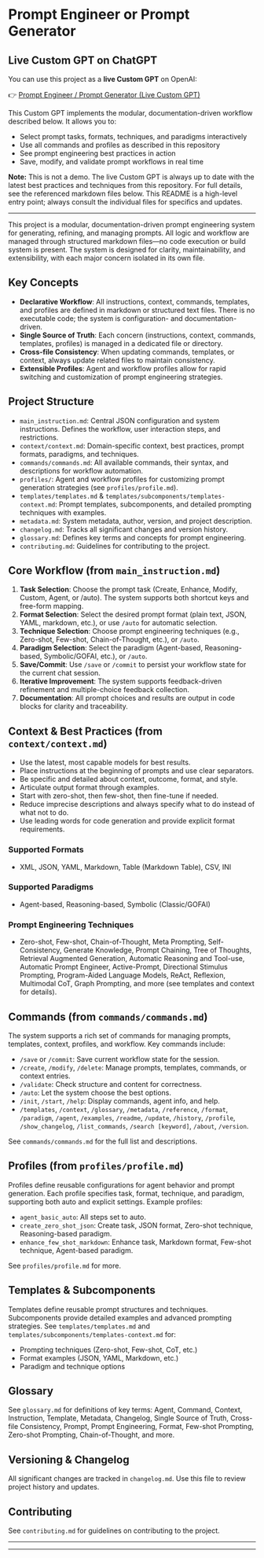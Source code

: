 

# Prompt Engineer or Prompt Generator


## Live Custom GPT on ChatGPT

You can use this project as a **live Custom GPT** on OpenAI:

👉 [Prompt Engineer / Prompt Generator (Live Custom GPT)](https://chatgpt.com/g/g-6793426c310481918c97dee7c62ab764-prompt-engineer-prompt-generator)

This Custom GPT implements the modular, documentation-driven workflow described below. It allows you to:

- Select prompt tasks, formats, techniques, and paradigms interactively
- Use all commands and profiles as described in this repository
- See prompt engineering best practices in action
- Save, modify, and validate prompt workflows in real time

**Note:** This is not a demo. The live Custom GPT is always up to date with the latest best practices and techniques from this repository. For full details, see the referenced markdown files below. This README is a high-level entry point; always consult the individual files for specifics and updates.

---

This project is a modular, documentation-driven prompt engineering system for generating, refining, and managing prompts. All logic and workflow are managed through structured markdown files—no code execution or build system is present. The system is designed for clarity, maintainability, and extensibility, with each major concern isolated in its own file.

## Key Concepts

- **Declarative Workflow**: All instructions, context, commands, templates, and profiles are defined in markdown or structured text files. There is no executable code; the system is configuration- and documentation-driven.
- **Single Source of Truth**: Each concern (instructions, context, commands, templates, profiles) is managed in a dedicated file or directory.
- **Cross-file Consistency**: When updating commands, templates, or context, always update related files to maintain consistency.
- **Extensible Profiles**: Agent and workflow profiles allow for rapid switching and customization of prompt engineering strategies.

## Project Structure

- `main_instruction.md`: Central JSON configuration and system instructions. Defines the workflow, user interaction steps, and restrictions.
- `context/context.md`: Domain-specific context, best practices, prompt formats, paradigms, and techniques.
- `commands/commands.md`: All available commands, their syntax, and descriptions for workflow automation.
- `profiles/`: Agent and workflow profiles for customizing prompt generation strategies (see `profiles/profile.md`).
- `templates/templates.md` & `templates/subcomponents/templates-context.md`: Prompt templates, subcomponents, and detailed prompting techniques with examples.
- `metadata.md`: System metadata, author, version, and project description.
- `changelog.md`: Tracks all significant changes and version history.
- `glossary.md`: Defines key terms and concepts for prompt engineering.
- `contributing.md`: Guidelines for contributing to the project.

## Core Workflow (from `main_instruction.md`)

1. **Task Selection**: Choose the prompt task (Create, Enhance, Modify, Custom, Agent, or /auto). The system supports both shortcut keys and free-form mapping.
2. **Format Selection**: Select the desired prompt format (plain text, JSON, YAML, markdown, etc.), or use `/auto` for automatic selection.
3. **Technique Selection**: Choose prompt engineering techniques (e.g., Zero-shot, Few-shot, Chain-of-Thought, etc.), or `/auto`.
4. **Paradigm Selection**: Select the paradigm (Agent-based, Reasoning-based, Symbolic/GOFAI, etc.), or `/auto`.
5. **Save/Commit**: Use `/save` or `/commit` to persist your workflow state for the current chat session.
6. **Iterative Improvement**: The system supports feedback-driven refinement and multiple-choice feedback collection.
7. **Documentation**: All prompt choices and results are output in code blocks for clarity and traceability.

## Context & Best Practices (from `context/context.md`)

- Use the latest, most capable models for best results.
- Place instructions at the beginning of prompts and use clear separators.
- Be specific and detailed about context, outcome, format, and style.
- Articulate output format through examples.
- Start with zero-shot, then few-shot, then fine-tune if needed.
- Reduce imprecise descriptions and always specify what to do instead of what not to do.
- Use leading words for code generation and provide explicit format requirements.

### Supported Formats

- XML, JSON, YAML, Markdown, Table (Markdown Table), CSV, INI

### Supported Paradigms

- Agent-based, Reasoning-based, Symbolic (Classic/GOFAI)

### Prompt Engineering Techniques

- Zero-shot, Few-shot, Chain-of-Thought, Meta Prompting, Self-Consistency, Generate Knowledge, Prompt Chaining, Tree of Thoughts, Retrieval Augmented Generation, Automatic Reasoning and Tool-use, Automatic Prompt Engineer, Active-Prompt, Directional Stimulus Prompting, Program-Aided Language Models, ReAct, Reflexion, Multimodal CoT, Graph Prompting, and more (see templates and context for details).

## Commands (from `commands/commands.md`)

The system supports a rich set of commands for managing prompts, templates, context, profiles, and workflow. Key commands include:

- `/save` or `/commit`: Save current workflow state for the session.
- `/create`, `/modify`, `/delete`: Manage prompts, templates, commands, or context entries.
- `/validate`: Check structure and content for correctness.
- `/auto`: Let the system choose the best options.
- `/init`, `/start`, `/help`: Display commands, agent info, and help.
- `/templates`, `/context`, `/glossary`, `/metadata`, `/reference`, `/format`, `/paradigm`, `/agent`, `/examples`, `/readme`, `/update`, `/history`, `/profile`, `/show_changelog`, `/list_commands`, `/search [keyword]`, `/about`, `/version`.

See `commands/commands.md` for the full list and descriptions.

## Profiles (from `profiles/profile.md`)

Profiles define reusable configurations for agent behavior and prompt generation. Each profile specifies task, format, technique, and paradigm, supporting both auto and explicit settings. Example profiles:

- `agent_basic_auto`: All steps set to auto.
- `create_zero_shot_json`: Create task, JSON format, Zero-shot technique, Reasoning-based paradigm.
- `enhance_few_shot_markdown`: Enhance task, Markdown format, Few-shot technique, Agent-based paradigm.

See `profiles/profile.md` for more.

## Templates & Subcomponents

Templates define reusable prompt structures and techniques. Subcomponents provide detailed examples and advanced prompting strategies. See `templates/templates.md` and `templates/subcomponents/templates-context.md` for:

- Prompting techniques (Zero-shot, Few-shot, CoT, etc.)
- Format examples (JSON, YAML, Markdown, etc.)
- Paradigm and technique options

## Glossary

See `glossary.md` for definitions of key terms: Agent, Command, Context, Instruction, Template, Metadata, Changelog, Single Source of Truth, Cross-file Consistency, Prompt, Prompt Engineering, Format, Few-shot Prompting, Zero-shot Prompting, Chain-of-Thought, and more.

## Versioning & Changelog

All significant changes are tracked in `changelog.md`. Use this file to review project history and updates.

## Contributing

See `contributing.md` for guidelines on contributing to the project.

---


---


